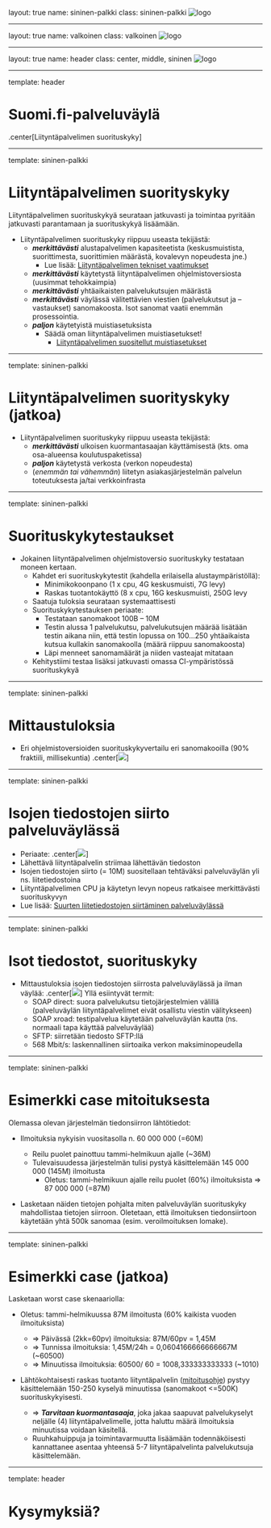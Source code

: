 layout: true
name: sininen-palkki
class: sininen-palkki
![logo](../suomifi_logo.svg)

---
layout: true
name: valkoinen
class: valkoinen
![logo](../suomifi_logo.svg)

---
layout: true
name: header
class: center, middle, sininen
![logo](../suomifi_logo.svg)

<!--DON'T TOUCH ABOVE THIS !!!!!! -->
---

template: header
# Suomi.fi-palveluväylä
.center[Liityntäpalvelimen suorituskyky]

---

template: sininen-palkki

# Liityntäpalvelimen suorityskyky
Liityntäpalvelimen suorituskykyä seurataan jatkuvasti ja toimintaa pyritään jatkuvasti parantamaan ja suorituskykyä lisäämään.

- Liityntäpalvelimen suorituskyky riippuu useasta tekijästä:
    + **_merkittävästi_** alustapalvelimen kapasiteetista (keskusmuistista, suorittimesta, suorittimien määrästä, kovalevyn nopeudesta jne.) 
        * Lue lisää: [Liityntäpalvelimen tekniset vaatimukset](https://esuomi.fi/palveluntarjoajille/palveluvayla/tekninen-aineisto/hyva-tietaa/liityntapalvelimen-tekniset-vaatimukset/)
    + **_merkittävästi_** käytetystä liityntäpalvelimen ohjelmistoversiosta (uusimmat tehokkaimpia)
    + **_merkittävästi_** yhtäaikaisten palvelukutsujen määrästä
    + **_merkittävästi_** väylässä välitettävien viestien (palvelukutsut ja –vastaukset) sanomakoosta. Isot sanomat vaatii enemmän prosessointia.
    + **_paljon_** käytetyistä muistiasetuksista
        * Säädä oman liityntäpalvelimen muistiasetukset!
            - [Liityntäpalvelimen suositellut muistiasetukset](https://esuomi.fi/palveluntarjoajille/palveluvayla/tekninen-aineisto/hyva-tietaa/liityntapalvelimen-suositellut-muistiasetukset/)

---

template: sininen-palkki

# Liityntäpalvelimen suorityskyky (jatkoa)

- Liityntäpalvelimen suorituskyky riippuu useasta tekijästä:
    + **_merkittävästi_** ulkoisen kuormantasaajan käyttämisestä (kts. oma osa-alueensa koulutuspaketissa)
    + **_paljon_** käytetystä verkosta (verkon nopeudesta)
    + (_enemmän tai vähemmän_) liitetyn asiakasjärjestelmän palvelun toteutuksesta ja/tai verkkoinfrasta

---

template: sininen-palkki

# Suorituskykytestaukset

- Jokainen liityntäpalvelimen ohjelmistoversio suorituskyky testataan moneen kertaan.
    + Kahdet eri suorituskykytestit (kahdella erilaisella alustaympäristöllä):
        * Minimikokoonpano (1 x cpu, 4G keskusmuisti, 7G levy)
        * Raskas tuotantokäyttö (8 x cpu, 16G keskusmuisti, 250G levy
    + Saatuja tuloksia seurataan systemaattisesti
    + Suorituskykytestauksen periaate:
        * Testataan sanomakoot 100B – 10M 
        * Testin alussa 1 palvelukutsu, palvelukutsujen määrää lisätään testin aikana niin, että testin lopussa on 100…250 yhtäaikaista kutsua kullakin sanomakoolla (määrä riippuu sanomakoosta)
        * Läpi menneet sanomamäärät ja niiden vasteajat mitataan
    + Kehitystiimi testaa lisäksi jatkuvasti omassa CI-ympäristössä suorituskykyä

---

template: sininen-palkki

# Mittaustuloksia

- Eri ohjelmistoversioiden suorituskykyvertailu eri sanomakooilla (90% fraktiili, millisekuntia)
.center[![](../images/Palveluvaylan_suorituskykymittaus.png)]

---

template: sininen-palkki

# Isojen tiedostojen siirto palveluväylässä

- Periaate:
.center[![](../images/Isot_liitetiedostot.png)]
- Lähettävä liityntäpalvelin striimaa lähettävän tiedoston
- Isojen tiedostojen siirto (= 10M) suositellaan tehtäväksi palveluväylän yli ns. liitetiedostoina
- Liityntäpalvelimen CPU ja käytetyn levyn nopeus ratkaisee merkittävästi suorituskyvyn
- Lue lisää: [Suurten liitetiedostojen siirtäminen palveluväylässä](https://esuomi.fi/palveluntarjoajille/palveluvayla/tekninen-aineisto/hyva-tietaa/suurten-liitetiedostojen-siirtaminen-palveluvaylassa/)  

---

template: sininen-palkki

# Isot tiedostot, suorituskyky

- Mittaustuloksia isojen tiedostojen siirrosta palveluväylässä ja ilman väylää:
.center[![](../images/Isot_liitetiedostot_mittaustuloksia.png)]
Yllä esiintyvät termit:
    - SOAP direct: suora palvelukutsu tietojärjestelmien välillä (palveluväylän liityntäpalvelimet eivät osallistu viestin välitykseen)
    - SOAP xroad: testipalvelua käytetään palveluväylän kautta (ns. normaali tapa käyttää palveluväylää)
    - SFTP: siirretään tiedosto SFTP:llä
    - 568 Mbit/s: laskennallinen siirtoaika verkon maksiminopeudella 

---

template: sininen-palkki

# Esimerkki case mitoituksesta

Olemassa olevan järjestelmän tiedonsiirron lähtötiedot:
- Ilmoituksia nykyisin vuositasolla n. 60 000 000 (=60M)
    + Reilu puolet painottuu tammi-helmikuun ajalle (~36M)
    - Tulevaisuudessa järjestelmän tulisi pystyä käsittelemään 145 000 000 (145M) ilmoitusta
        + Oletus: tammi-helmikuun ajalle reilu puolet (60%) ilmoituksista => 87 000 000 (=87M)

- Lasketaan näiden tietojen pohjalta miten palveluväylän suorituskyky mahdollistaa tietojen siirroon. Oletetaan, että ilmoituksen tiedonsiirtoon käytetään yhtä 500k sanomaa (esim. veroilmoituksen lomake).

---

template: sininen-palkki

# Esimerkki case (jatkoa)

Lasketaan worst case skenaariolla:
- Oletus: tammi-helmikuussa 87M ilmoitusta (60% kaikista vuoden ilmoituksista)
    + => Päivässä (2kk=60pv) ilmoituksia: 87M/60pv = 1,45M
    + => Tunnissa ilmoituksia: 1,45M/24h =  0,0604166666666667M (~60500)
    + => Minuutissa ilmoituksia: 60500/ 60 = 1008,333333333333 (~1010)

- Lähtökohtaisesti raskas tuotanto liityntäpalvelin ([mitoitusohje](https://esuomi.fi/palveluntarjoajille/palveluvayla/tekninen-aineisto/hyva-tietaa/liityntapalvelimen-tekniset-vaatimukset/)) pystyy käsittelemään 150-250 kyselyä minuutissa (sanomakoot <=500K) suorituskykyisesti.
    + => **_Tarvitaan kuormantasaaja_**, joka jakaa saapuvat palvelukyselyt neljälle (4) liityntäpalvelimelle, jotta haluttu määrä ilmoituksia minuutissa voidaan käsitellä.
    + Ruuhkahuippuja ja toimintavarmuutta lisäämään todennäköisesti kannattanee asentaa yhteensä 5-7 liityntäpalvelinta palvelukutsuja käsittelemään.

---

template: header
# Kysymyksiä?
